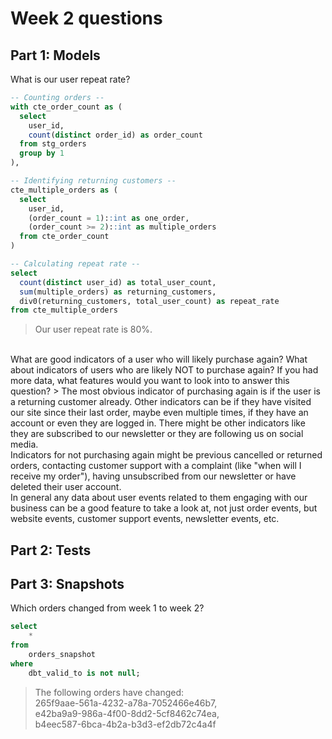 # Week 2 questions

## Part 1: Models
What is our user repeat rate?
```sql
-- Counting orders --
with cte_order_count as (
  select
    user_id,
    count(distinct order_id) as order_count
  from stg_orders
  group by 1
),

-- Identifying returning customers --
cte_multiple_orders as (
  select
    user_id,
    (order_count = 1)::int as one_order,
    (order_count >= 2)::int as multiple_orders
  from cte_order_count
)

-- Calculating repeat rate --
select
  count(distinct user_id) as total_user_count,
  sum(multiple_orders) as returning_customers,
  div0(returning_customers, total_user_count) as repeat_rate
from cte_multiple_orders
```
> Our user repeat rate is 80%.
<br />
What are good indicators of a user who will likely purchase again? What about indicators of users who are likely NOT to purchase again? If you had more data, what features would you want to look into to answer this question?
> The most obvious indicator of purchasing again is if the user is a returning customer already. Other indicators can be if they have visited our site since their last order, maybe even multiple times, if they have an account or even they are logged in. There might be other indicators like they are subscribed to our newsletter or they are following us on social media.<br />
Indicators for not purchasing again might be previous cancelled or returned orders, contacting customer support with a complaint (like "when will I receive my order"), having unsubscribed from our newsletter or have deleted their user account. <br />
In general any data about user events related to them engaging with our business can be a good feature to take a look at, not just order events, but website events, customer support events, newsletter events, etc. <br />

## Part 2: Tests

## Part 3: Snapshots
Which orders changed from week 1 to week 2?

```sql
select 
    * 
from 
    orders_snapshot 
where 
    dbt_valid_to is not null;
``` 
> The following orders have changed: <br /> 265f9aae-561a-4232-a78a-7052466e46b7, <br />
e42ba9a9-986a-4f00-8dd2-5cf8462c74ea,<br />
b4eec587-6bca-4b2a-b3d3-ef2db72c4a4f<br />